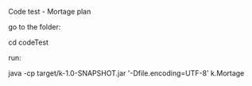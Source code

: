 Code test - Mortage plan

go to the folder:

cd codeTest

run:

java  -cp target/k-1.0-SNAPSHOT.jar '-Dfile.encoding=UTF-8' k.Mortage

